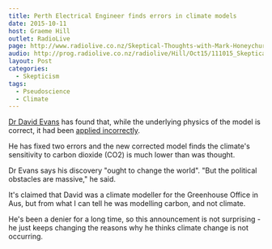 ```yaml
---
title: Perth Electrical Engineer finds errors in climate models
date: 2015-10-11
host: Graeme Hill
outlet: RadioLive
page: http://www.radiolive.co.nz/Skeptical-Thoughts-with-Mark-Honeychurch/tabid/506/articleID/102360/Default.aspx
audio: http://prog.radiolive.co.nz/radiolive/Hill/Oct15/111015_Skeptical_Thoughts.mp3
layout: Post
categories:
  - Skepticism
tags:
  - Pseudoscience
  - Climate
---
```


[Dr David Evans](http://www.skepticalscience.com/david-evans-understanding-goes-cold.html) has found that, while the underlying physics of the model is correct, it had been [applied incorrectly](http://www.news.com.au/national/western-australia/miranda-devine-perth-electrical-engineers-discovery-will-change-climate-change-debate/story-fnii5thn-1227555674611).

<!-- more -->

He has fixed two errors and the new corrected model finds the climate's sensitivity to carbon dioxide (CO2) is much lower than was thought.

Dr Evans says his discovery "ought to change the world". "But the political obstacles are massive," he said.

It's claimed that David was a climate modeller for the Greenhouse Office in Aus, but from what I can tell he was modelling carbon, and not climate.

He's been a denier for a long time, so this announcement is not surprising - he just keeps changing the reasons why he thinks climate change is not occurring.
